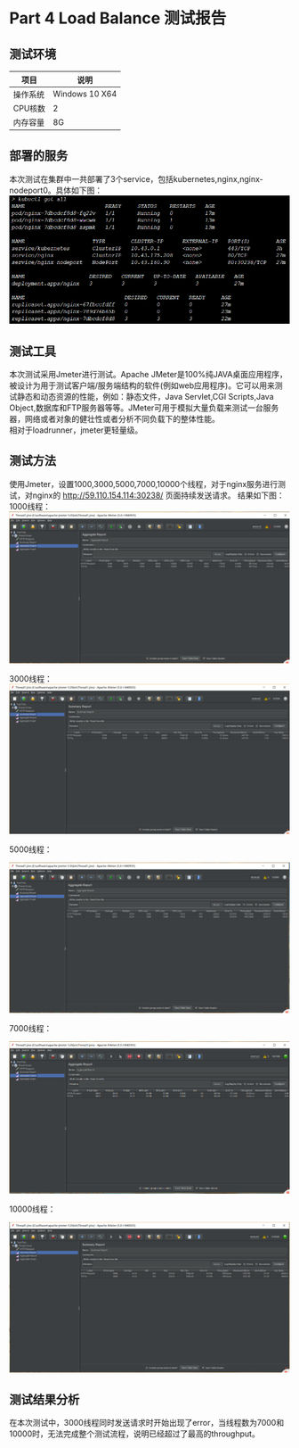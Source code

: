 # Part 4 Load Balance 测试报告  

## 测试环境  

|项目|说明|
|-----|-----|
|操作系统|Windows 10 X64|
|CPU核数|2|
|内存容量|8G|


## 部署的服务  

本次测试在集群中一共部署了3个service，包括kubernetes,nginx,nginx-nodeport0。具体如下图：  
![avatar](./md3.PNG)


## 测试工具  

本次测试采用Jmeter进行测试。Apache JMeter是100%纯JAVA桌面应用程序，被设计为用于测试客户端/服务端结构的软件(例如web应用程序)。它可以用来测试静态和动态资源的性能，例如：静态文件，Java Servlet,CGI Scripts,Java Object,数据库和FTP服务器等等。JMeter可用于模拟大量负载来测试一台服务器，网络或者对象的健壮性或者分析不同负载下的整体性能。  
相对于loadrunner，jmeter更轻量级。

## 测试方法  
使用Jmeter，设置1000,3000,5000,7000,10000个线程，对于nginx服务进行测试，对nginx的 http://59.110.154.114:30238/ 页面持续发送请求。
结果如下图：  
1000线程：  
![avatar](./1000md2.PNG)

3000线程：  
![avatar](./3000md2.PNG)

5000线程：   

![avatar](./5000md2.PNG)

7000线程：  

![avatar](./7000md2.PNG)

10000线程：  

![avatar](./10000md2.PNG)




## 测试结果分析  

在本次测试中，3000线程同时发送请求时开始出现了error，当线程数为7000和10000时，无法完成整个测试流程，说明已经超过了最高的throughput。  